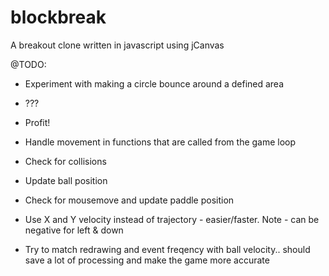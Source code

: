 blockbreak
==========

A breakout clone written in javascript using jCanvas

@TODO:
* Experiment with making a circle bounce around a defined area
* ???
* Profit!

* Handle movement in functions that are called from the game loop
* Check for collisions
* Update ball position
* Check for mousemove and update paddle position
* Use X and Y velocity instead of trajectory - easier/faster. Note - can be negative for left & down
* Try to match redrawing and event freqency with ball velocity.. should save a lot of processing and make the game more accurate